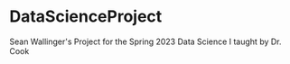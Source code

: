 # DataScienceProject
Sean Wallinger's Project for the Spring 2023 Data Science I taught by Dr. Cook 
